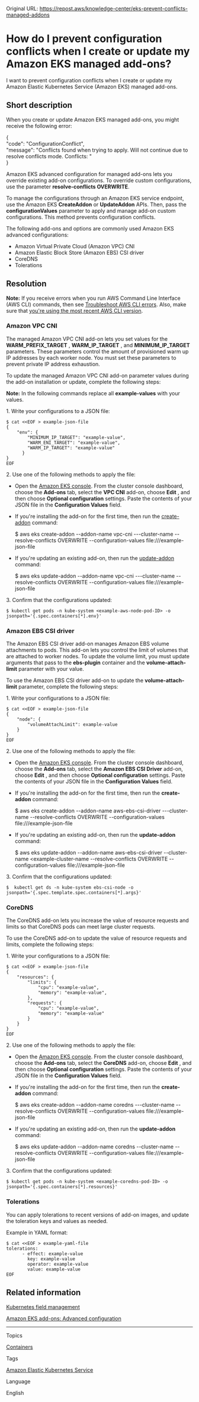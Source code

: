 Original URL: <https://repost.aws/knowledge-center/eks-prevent-conflicts-managed-addons>

# How do I prevent configuration conflicts when I create or update my Amazon EKS managed add-ons?

I want to prevent configuration conflicts when I create or update my Amazon Elastic Kubernetes Service (Amazon EKS) managed add-ons.

## Short description

When you create or update Amazon EKS managed add-ons, you might receive the following error:

{  
"code": "ConfigurationConflict",  
"message": "Conflicts found when trying to apply. Will not continue due to resolve conflicts mode. Conflicts: <conflicting fields>"  
}

Amazon EKS advanced configuration for managed add-ons lets you override existing add-on configurations. To override custom configurations, use the parameter **resolve-conflicts OVERWRITE**.

To manage the configurations through an Amazon EKS service endpoint, use the Amazon EKS **CreateAddon** or **UpdateAddon** APIs. Then, pass the **configurationValues** parameter to apply and manage add-on custom configurations. This method prevents configuration conflicts.

The following add-ons and options are commonly used Amazon EKS advanced configurations:

  * Amazon Virtual Private Cloud (Amazon VPC) CNI
  * Amazon Elastic Block Store (Amazon EBS) CSI driver
  * CoreDNS
  * Tolerations



## Resolution

**Note:** If you receive errors when you run AWS Command Line Interface (AWS CLI) commands, then see [Troubleshoot AWS CLI errors](<https://docs.aws.amazon.com/cli/latest/userguide/cli-chap-troubleshooting.html>). Also, make sure that [you're using the most recent AWS CLI version](<https://docs.aws.amazon.com/cli/latest/userguide/getting-started-install.html>).

### Amazon VPC CNI

The managed Amazon VPC CNI add-on lets you set values for the **WARM_PREFIX_TARGET** , **WARM_IP_TARGET** , and **MINIMUM_IP_TARGET** parameters. These parameters control the amount of provisioned warm up IP addresses by each worker node. You must set these parameters to prevent private IP address exhaustion.

To update the managed Amazon VPC CNI add-on parameter values during the add-on installation or update, complete the following steps:

**Note:** In the following commands replace all **example-values** with your values.

1\. Write your configurations to a JSON file:
    
    
    $ cat <<EOF > example-json-file
    {
        "env": {
            "MINIMUM_IP_TARGET": "example-value",
            "WARM_ENI_TARGET": "example-value",
            "WARM_IP_TARGET": "example-value"
          }
    }
    EOF

2\. Use one of the following methods to apply the file:

  * Open the [Amazon EKS console](<https://console.aws.amazon.com/eks/home#/clusters>). From the cluster console dashboard, choose the **Add-ons** tab, select the **VPC CNI** add-on, choose **Edit** , and then choose **Optional configuration** settings. Paste the contents of your JSON file in the **Configuration Values** field.
  * If you're installing the add-on for the first time, then run the [create-addon](<https://docs.aws.amazon.com/cli/latest/reference/eks/create-addon.html>) command:


    
    
    $ aws eks create-addon --addon-name vpc-cni ---cluster-name <example-cluster-name> --resolve-conflicts OVERWRITE --configuration-values file:///example-json-file

  * If you're updating an existing add-on, then run the [update-addon](<https://docs.aws.amazon.com/cli/latest/reference/eks/update-addon.html>) command:


    
    
    $ aws eks update-addon --addon-name vpc-cni ---cluster-name <example-cluster-name> --resolve-conflicts OVERWRITE --configuration-values file:///example-json-file

3\. Confirm that the configurations updated:
    
    
    $ kubectl get pods -n kube-system <example-aws-node-pod-ID> -o jsonpath='{.spec.containers[*].env}'

### Amazon EBS CSI driver

The Amazon EBS CSI driver add-on manages Amazon EBS volume attachments to pods. This add-on lets you control the limit of volumes that are attached to worker nodes. To update the volume limit, you must update arguments that pass to the **ebs-plugin** container and the **volume-attach-limit** parameter with your value.

To use the Amazon EBS CSI driver add-on to update the **volume-attach-limit** parameter, complete the following steps:

1\. Write your configurations to a JSON file:
    
    
    $ cat <<EOF > example-json-file  
    {  
        "node": {  
            "volumeAttachLimit": example-value  
        }  
    }  
    EOF

2\. Use one of the following methods to apply the file:

  * Open the [Amazon EKS console](<https://console.aws.amazon.com/eks/home#/clusters>). From the cluster console dashboard, choose the **Add-ons** tab, select the **Amazon EBS CSI Driver** add-on, choose **Edit** , and then choose **Optional configuration** settings. Paste the contents of your JSON file in the **Configuration Values** field.
  * If you're installing the add-on for the first time, then run the **create-addon** command:


    
    
    $ aws eks create-addon --addon-name aws-ebs-csi-driver ---cluster-name <example-cluster-name> --resolve-conflicts OVERWRITE --configuration-values file:///example-json-file

  * If you're updating an existing add-on, then run the **update-addon** command:


    
    
    $ aws eks update-addon --addon-name aws-ebs-csi-driver --cluster-name <example-cluster-name --resolve-conflicts OVERWRITE --configuration-values file:///example-json-file

3\. Confirm that the configurations updated:
    
    
    $  kubectl get ds -n kube-system ebs-csi-node -o jsonpath='{.spec.template.spec.containers[*].args}'

### CoreDNS

The CoreDNS add-on lets you increase the value of resource requests and limits so that CoreDNS pods can meet large cluster requests.

To use the CoreDNS add-on to update the value of resource requests and limits, complete the following steps:

1\. Write your configurations to a JSON file:
    
    
    $ cat <<EOF > example-json-file  
    {  
        "resources": {  
            "limits": {  
                "cpu": "example-value",  
                "memory": "example-value",  
            },  
            "requests": {  
                "cpu": "example-value",  
                "memory": "example-value"  
            }  
        }  
    }  
    EOF

2\. Use one of the following methods to apply the file:

  * Open the [Amazon EKS console](<https://console.aws.amazon.com/eks/home#/clusters>). From the cluster console dashboard, choose the **Add-ons** tab, select the **CoreDNS** add-on, choose **Edit** , and then choose **Optional configuration** settings. Paste the contents of your JSON file in the **Configuration Values** field.
  * If you're installing the add-on for the first time, then run the **create-addon** command:


    
    
    $ aws eks create-addon --addon-name coredns ---cluster-name <example-cluster-name> --resolve-conflicts OVERWRITE --configuration-values file:///example-json-file

  * If you're updating an existing add-on, then run the **update-addon** command:


    
    
    $ aws eks update-addon --addon-name coredns --cluster-name <example-cluster-name> --resolve-conflicts OVERWRITE --configuration-values file:///example-json-file

3\. Confirm that the configurations updated:
    
    
    $ kubectl get pods -n kube-system <example-coredns-pod-ID> -o jsonpath='{.spec.containers[*].resources}'

### Tolerations

You can apply tolerations to recent versions of add-on images, and update the toleration keys and values as needed.

Example in YAML format:
    
    
    $ cat <<EOF > example-yaml-file  
    tolerations:  
          - effect: example-value  
            key: example-value  
            operator: example-value  
            value: example-value  
    EOF

## Related information

[Kubernetes field management](<https://docs.aws.amazon.com/eks/latest/userguide/kubernetes-field-management.html>)

[Amazon EKS add-ons: Advanced configuration](<https://aws.amazon.com/blogs/containers/amazon-eks-add-ons-advanced-configuration/>)

* * *

Topics

[Containers](<https://repost.aws/topics/TAgOdRefu6ShempO3dWPEofg/containers>)

Tags

[Amazon Elastic Kubernetes Service](<https://repost.aws/tags/TA4IvCeWI1TE66q4jEj4Z9zg/amazon-elastic-kubernetes-service>)

Language

English
